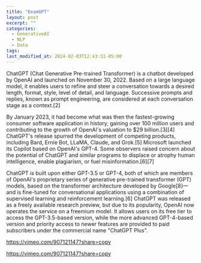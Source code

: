 ```yaml
---
title: "ExamGPT"
layout: post
excerpt: ""
categories:
  - GenerativeAI
  - NLP
  - Data
tags:
last_modified_at: 2024-02-03T12:43:31-05:00
---
```


ChatGPT (Chat Generative Pre-trained Transformer) is a chatbot developed by OpenAI and launched on November 30, 2022. Based on a large language model, it enables users to refine and steer a conversation towards a desired length, format, style, level of detail, and language. Successive prompts and replies, known as prompt engineering, are considered at each conversation stage as a context.[2]

By January 2023, it had become what was then the fastest-growing consumer software application in history, gaining over 100 million users and contributing to the growth of OpenAI's valuation to $29 billion.[3][4] ChatGPT's release spurred the development of competing products, including Bard, Ernie Bot, LLaMA, Claude, and Grok.[5] Microsoft launched its Copilot based on OpenAI's GPT-4. Some observers raised concern about the potential of ChatGPT and similar programs to displace or atrophy human intelligence, enable plagiarism, or fuel misinformation.[6][7]

ChatGPT is built upon either GPT-3.5 or GPT-4, both of which are members of OpenAI's proprietary series of generative pre-trained transformer (GPT) models, based on the transformer architecture developed by Google[8]—and is fine-tuned for conversational applications using a combination of supervised learning and reinforcement learning.[6] ChatGPT was released as a freely available research preview, but due to its popularity, OpenAI now operates the service on a freemium model. It allows users on its free tier to access the GPT-3.5-based version, while the more advanced GPT-4-based version and priority access to newer features are provided to paid subscribers under the commercial name "ChatGPT Plus".

https://vimeo.com/907121147?share=copy

https://vimeo.com/907121147?share=copy


